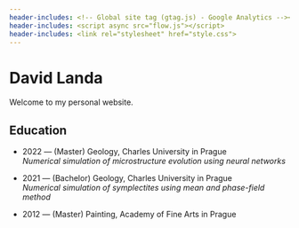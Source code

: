 ```yaml
---
header-includes: <!-- Global site tag (gtag.js) - Google Analytics --><script async src="https://www.googletagmanager.com/gtag/js?id=UA-141722838-1"></script><script>window.dataLayer = window.dataLayer || [];function gtag(){dataLayer.push(arguments);}gtag('js', new Date());gtag('config', 'UA-141722838-1');</script>
header-includes: <script async src="flow.js"></script>
header-includes: <link rel="stylesheet" href="style.css">
---
```


# David Landa

Welcome to my personal website.

<canvas id="canvas" width="600px" height=600px></canvas>

## Education

- 2022 &mdash; (Master) Geology, Charles University in Prague<br />
  _Numerical simulation of microstructure evolution using neural networks_

- 2021 &mdash; (Bachelor) Geology, Charles University in Prague<br />
  _Numerical simulation of symplectites using mean and phase-field method_

- 2012 &mdash; (Master) Painting, Academy of Fine Arts in Prague
